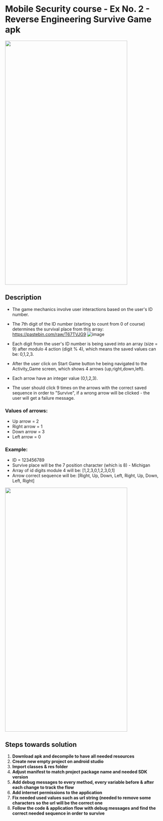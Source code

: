 # Mobile Security course - Ex No. 2 - Reverse Engineering Survive Game apk

<img src="https://github.com/SaarGamzo/EX2_Reverse_Engineering_Survive_Game/assets/88244818/c4df448a-c699-4c7a-b579-997326e85cea" width="400" height="800">

## Description
* The game mechanics involve user interactions based on the user's ID number.
* The 7th digit of the ID number (starting to count from 0 of course) determines the survival place from this array: https://pastebin.com/raw/T67TVJG9
![image](https://github.com/SaarGamzo/EX2_Reverse_Engineering_Survive_Game/assets/88244818/231a5c76-73d0-44ef-996e-a145e1ffc13e)

* Each digit from the user's ID number is being saved into an array (size = 9) after modulo 4 action (digit % 4), which means the saved values can be: 0,1,2,3. 
* After the user click on Start Game button he being navigated to the Activity_Game screen, which shows 4 arrows (up,right,down,left).
* Each arrow have an integer value (0,1,2,3).
* The user should click 9 times on the arrows with the correct saved sequence in order to "Survive", if a wrong arrow will be clicked - the user will get a failure message.
### Values of arrows:
* Up arrow = 2
* Right arrow = 1
* Down arrow = 3
* Left arrow = 0

### Example:
* ID = 123456789
* Survive place will be the 7 position character (which is 8) - Michigan
* Array of id digits module 4 will be: [1,2,3,0,1,2,3,0,1]
* Arrow correct sequence will be: [Right, Up, Down, Left, Right, Up, Down, Left, Right]
<img src="https://github.com/SaarGamzo/EX2_Reverse_Engineering_Survive_Game/assets/88244818/778c89f4-5c61-44de-91bd-38d227ba009c" width="400" height="800">

## Steps towards solution
1. **Download apk and decompile to have all needed resources**
2. **Create new empty project on android studio**
3. **Import classes & res folder**
4. **Adjust manifest to match project package name and needed SDK version**
5. **Add debug messages to every method, every variable before & after each change to track the flow**
6. **Add internet permissions to the application**
7. **Fix needed used values such as url string (needed to remove some characters so the url will be the correct one**
8. **Follow the code & application flow with debug messages and find the correct needed sequence in order to survive**
